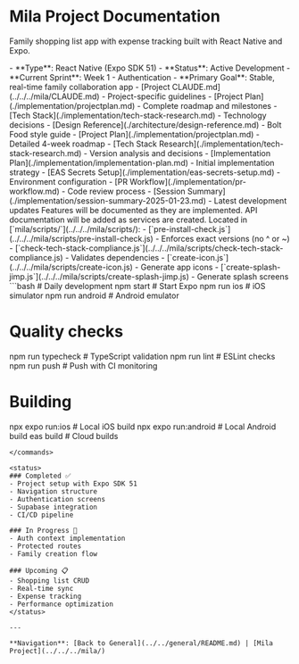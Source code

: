 # Mila Project Documentation

Family shopping list app with expense tracking built with React Native and Expo.

<project-info>
- **Type**: React Native (Expo SDK 51)
- **Status**: Active Development
- **Current Sprint**: Week 1 - Authentication
- **Primary Goal**: Stable, real-time family collaboration app
</project-info>

<quick-links>
- [Project CLAUDE.md](../../../mila/CLAUDE.md) - Project-specific guidelines
- [Project Plan](./implementation/projectplan.md) - Complete roadmap and milestones
- [Tech Stack](./implementation/tech-stack-research.md) - Technology decisions
</quick-links>

<architecture>
- [Design Reference](./architecture/design-reference.md) - Bolt Food style guide
</architecture>

<implementation>
- [Project Plan](./implementation/projectplan.md) - Detailed 4-week roadmap
- [Tech Stack Research](./implementation/tech-stack-research.md) - Version analysis and decisions
- [Implementation Plan](./implementation/implementation-plan.md) - Initial implementation strategy
- [EAS Secrets Setup](./implementation/eas-secrets-setup.md) - Environment configuration
- [PR Workflow](./implementation/pr-workflow.md) - Code review process
- [Session Summary](./implementation/session-summary-2025-01-23.md) - Latest development updates
</implementation>

<features>
Features will be documented as they are implemented.
</features>

<api>
API documentation will be added as services are created.
</api>

<scripts>
Located in [`mila/scripts/`](../../../mila/scripts/):
- [`pre-install-check.js`](../../../mila/scripts/pre-install-check.js) - Enforces exact versions (no ^ or ~)
- [`check-tech-stack-compliance.js`](../../../mila/scripts/check-tech-stack-compliance.js) - Validates dependencies
- [`create-icon.js`](../../../mila/scripts/create-icon.js) - Generate app icons
- [`create-splash-jimp.js`](../../../mila/scripts/create-splash-jimp.js) - Generate splash screens
</scripts>

<commands>
```bash
# Daily development
npm start           # Start Expo
npm run ios        # iOS simulator
npm run android    # Android emulator

# Quality checks
npm run typecheck  # TypeScript validation
npm run lint       # ESLint checks
npm run push       # Push with CI monitoring

# Building
npx expo run:ios     # Local iOS build
npx expo run:android # Local Android build
eas build            # Cloud builds
```
</commands>

<status>
### Completed ✅
- Project setup with Expo SDK 51
- Navigation structure
- Authentication screens
- Supabase integration
- CI/CD pipeline

### In Progress 🚧
- Auth context implementation
- Protected routes
- Family creation flow

### Upcoming 📋
- Shopping list CRUD
- Real-time sync
- Expense tracking
- Performance optimization
</status>

---

**Navigation**: [Back to General](../../general/README.md) | [Mila Project](../../../mila/)